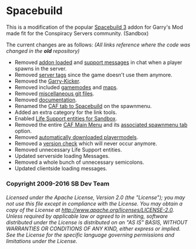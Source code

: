 # Spacebuild

This is a modification of the popular [Spacebuild 3](https://github.com/spacebuild/spacebuild) addon for Garry's Mod made fit for the Conspiracy Servers community. (Sandbox)

The current changes are as follows: *(All links reference where the code was changed in the __old__ repository)*
 * Removed [addon loaded](https://github.com/spacebuild/spacebuild/blob/master/lua/autorun/client/cl_caf_autostart.lua#L254) and [support messages](https://github.com/spacebuild/spacebuild/blob/master/lua/autorun/server/sv_caf_autostart.lua#L406) in chat when a player spawns in the server.
 * Removed [server tags](https://github.com/spacebuild/spacebuild/blob/master/lua/autorun/server/sv_caf_autostart.lua#L454) since the game doesn't use them anymore.
 * Removed the [Garry-Kicker](https://github.com/spacebuild/spacebuild/blob/master/lua/autorun/server/sv_caf_autostart.lua#L401).
 * Removed included [gamemodes](https://github.com/spacebuild/spacebuild/tree/master/gamemodes/spacebuild) and [maps](https://github.com/spacebuild/spacebuild/tree/master/maps).
 * Removed [miscellaneous git files](https://github.com/spacebuild/spacebuild).
 * Removed [documentation](https://github.com/spacebuild/spacebuild/tree/master/docs).
 * Renamed the [CAF tab to Spacebuild](https://github.com/spacebuild/spacebuild/blob/master/lua/caf/core/client/cl_tab.lua#L11) on the spawnmenu.
 * Added an extra category for the link tools.
 * Enabled [Life Support entities for Sandbox](https://github.com/spacebuild/spacebuild/blob/master/lua/caf/stools/ls3_environmental_control.lua#L100).
 * Removed the entire [CAF Main Menu](https://github.com/spacebuild/spacebuild/blob/master/lua/autorun/client/cl_caf_autostart.lua#L707) and its [associated spawnmenu tab](https://github.com/spacebuild/spacebuild/blob/master/lua/autorun/client/cl_caf_autostart.lua#L740) option.
 * Removed [automatically downloaded playermodels](https://github.com/spacebuild/spacebuild/blob/master/lua/caf/addons/server/spacebuild.lua#L835).
 * Removed a [version check](https://github.com/spacebuild/spacebuild/blob/master/lua/autorun/server/sv_caf_autostart.lua#L2) which will never occur anymore.
 * Removed unnecessary Life Support entities.
 * Updated serverside loading Messages.
 * Removed a whole bunch of unnecessary semicolons.
 * Updated clientside loading messages.

### Copyright 2009-2016 SB Dev Team
###### Licensed under the Apache License, Version 2.0 (the "License"); you may not use this file except in compliance with the License. You may obtain a copy of the License at http://www.apache.org/licenses/LICENSE-2.0. Unless required by applicable law or agreed to in writing, software distributed under the License is distributed on an "AS IS" BASIS, WITHOUT WARRANTIES OR CONDITIONS OF ANY KIND, either express or implied. See the License for the specific language governing permissions and limitations under the License.
